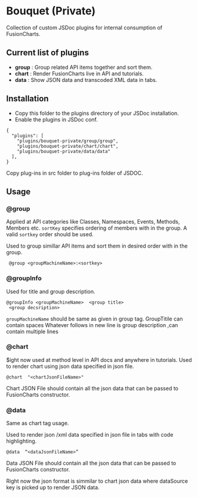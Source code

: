 ﻿# Bouquet (Private)

Collection of custom JSDoc plugins for internal consumption of FusionCharts.

## Current list of plugins

 * **group** : Group related API items together and sort them.
 * **chart** : Render FusionCharts live in API and tutorials.
 * **data** : Show JSON data and transcoded XML data in tabs.

## Installation

 * Copy this folder to the plugins directory of your JSDoc installation. 
 * Enable the plugins in JSDoc conf.

```
{
  "plugins": [
    "plugins/bouquet-private/group/group",
    "plugins/bouquet-private/chart/chart",
    "plugins/bouquet-private/data/data"
  ],
}
```

Copy plug-ins in src folder to plug-ins folder of JSDOC.


## Usage

### @group

Applied at API categories like Classes, Namespaces, Events, Methods, Members etc. `sortKey` specifies ordering of members with in the group. A valid `sortkey` order should be used.

Used to group simillar API items and sort them in desired order with in the group.

```
 @group <groupMachineName>:<sortkey>
```

### @groupInfo

Used for title and group description.

```
@groupInfo <groupMachineName>  <group title>
 <group decsription>
```

`groupMachineName` should be same as given in group tag.
GroupTitile can contain spaces
Whatever follows in new line is group description ,can contain multiple lines

### @chart

$ight now used at method level in API docs and anywhere in tutorials. Used to render chart using json data specified in json file.

```
@chart  "<chartJsonFileName>"
```

Chart JSON File should contain all the json data that can be passed to FusionCharts constructor.

### @data

Same as chart tag usage.

Used to render  json /xml data specified in json file in tabs with code highlighting.

```
@data  “<dataJsonFileName>”
```

Data JSON File should contain all the json data that can be passed to FusionCharts constructor.

Right now the json format is simmilar to chart json data where dataSource key is picked up to render JSON data.

